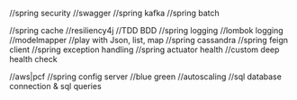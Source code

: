 //spring security
//swagger
//spring kafka
//spring batch

//spring cache
//resiliency4j
//TDD BDD
//spring logging //lombok logging
//modelmapper
//play with Json, list, map
//spring cassandra
//spring feign client
//spring exception handling
//spring actuator health
//custom deep health check


//aws|pcf
//spring config server
//blue green
//autoscaling
//sql database connection & sql queries